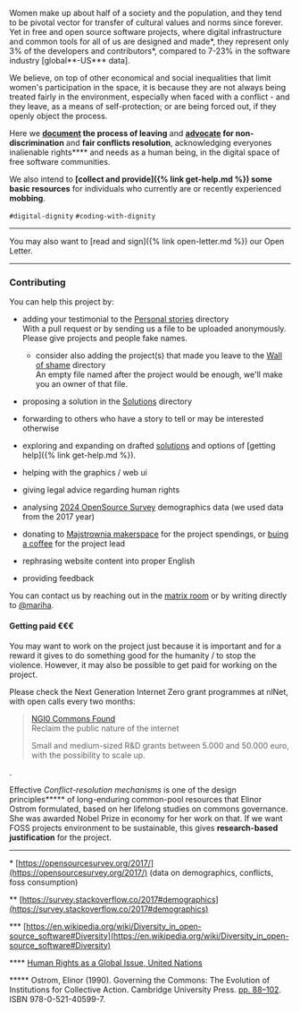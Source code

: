 Women make up about half of a society and the population, and they tend to be pivotal vector for transfer of cultural values and norms since forever. Yet in free and open source software projects, where digital infrastructure and common tools for all of us are designed and made\*, they represent only 3% of the developers and contributors\*, compared to 7-23% in the software industry [global\*\*-US\*\*\* data]. 

We believe, on top of other economical and social inequalities that limit women's participation in the space, it is because they are not always being treated fairly in the environment, especially when faced with a conflict - and they leave, as a means of self-protection; or are being forced out, if they openly object the process.

Here we **[document](https://github.com/OneWomanLess/OneWomanLess.github.io/tree/main/personal-stories) the process of leaving** and **[advocate](https://github.com/OneWomanLess/OneWomanLess.github.io/tree/main/solutions) for non-discrimination** and **fair conflicts resolution**, acknowledging everyones inalienable rights\*\*\*\* and needs as a human being, in the digital space of free software communities.

We also intend to **[collect and provide]({% link get-help.md %}) some basic resources** for individuals who currently are or recently experienced **mobbing**.

`#digital-dignity` `#coding-with-dignity`

---
You may also want to [read and sign]({% link open-letter.md %}) our Open Letter.

---

### Contributing

You can help this project by:

- adding your testimonial to the [Personal stories](https://github.com/OneWomanLess/OneWomanLess.github.io/tree/main/personal-stories) directory \
   With a pull request or by sending us a file to be uploaded anonymously. Please give projects and people fake names.
   - consider also adding the project(s) that made you leave to the [Wall of shame](https://github.com/OneWomanLess/OneWomanLess.github.io/tree/main/wall-of-shame) directory \
   An empty file named after the project would be enough, we'll make you an owner of that file.

- proposing a solution in the [Solutions](https://github.com/OneWomanLess/OneWomanLess.github.io/tree/main/solutions) directory

- forwarding to others who have a story to tell or may be interested otherwise

- exploring and expanding on drafted [solutions](https://github.com/OneWomanLess/OneWomanLess.github.io/tree/main/solutions) and options of [getting help]({% link get-help.md %}).

- helping with the graphics / web ui

- giving legal advice regarding human rights

- analysing [2024 OpenSource Survey](https://opensourcesurvey.org/2024/) demographics data (we used data from the 2017 year)

- donating to [Majstrownia makerspace](https://opencollective.com/majstrownia/projects/digital-commons) for the project spendings, or [buing a coffee](https://liberapay.com/mariha) for the project lead

- rephrasing website content into proper English

- providing feedback

You can contact us by reaching out in the [matrix room](https://matrix.to/#/#human-rights-in-foss:matrix.org) or by writing directly to [@mariha](https://github.com/mariha).


#### Getting paid €€€

You may want to work on the project just because it is important and for a reward it gives to do something good for the humanity / to stop the violence. 
However, it may also be possible to get paid for working on the project.

Please check the Next Generation Internet Zero grant programmes at nlNet, with open calls every two months:
> [NGI0 Commons Found](https://nlnet.nl/commonsfund/) \
> Reclaim the public nature of the internet
> 
> Small and medium-sized R&D grants between 5.000 and 50.000 euro, with the possibility to scale up.

.

Effective _Conflict-resolution mechanisms_ is one of the design principles\*\*\*\*\* of long-enduring common-pool resources that Elinor Ostrom formulated, based on her lifelong studies on commons governance. She was awarded Nobel Prize in economy for her work on that. If we want FOSS projects environment to be sustainable, this gives **research-based justification** for the project.

---

\* [https://opensourcesurvey.org/2017/](https://opensourcesurvey.org/2017/) (data on demographics, conflicts, foss consumption)

\*\* [https://survey.stackoverflow.co/2017#demographics](https://survey.stackoverflow.co/2017#demographics)

\*\*\* [https://en.wikipedia.org/wiki/Diversity_in_open-source_software#Diversity](https://en.wikipedia.org/wiki/Diversity_in_open-source_software#Diversity)

\*\*\*\* [Human Rights as a Global Issue, United Nations](https://www.un.org/en/global-issues/human-rights)

\*\*\*\*\* Ostrom, Elinor (1990). Governing the Commons: The Evolution of Institutions for Collective Action. Cambridge University Press. [pp. 88–102](https://gist.github.com/mariha/a0a22c36d96d83c7ed47b1f246381c95). ISBN 978-0-521-40599-7.
